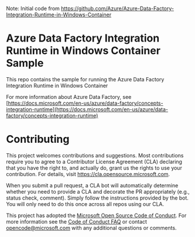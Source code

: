 Note: Initial code from https://github.com/Azure/Azure-Data-Factory-Integration-Runtime-in-Windows-Container

Azure Data Factory Integration Runtime in Windows Container Sample
=======
This repo contains the sample for running the Azure Data Factory Integration Runtime in Windows Container

For more information about Azure Data Factory, see [https://docs.microsoft.com/en-us/azure/data-factory/concepts-integration-runtime](https://docs.microsoft.com/en-us/azure/data-factory/concepts-integration-runtime)


# Contributing

This project welcomes contributions and suggestions.  Most contributions require you to agree to a
Contributor License Agreement (CLA) declaring that you have the right to, and actually do, grant us
the rights to use your contribution. For details, visit https://cla.opensource.microsoft.com.

When you submit a pull request, a CLA bot will automatically determine whether you need to provide
a CLA and decorate the PR appropriately (e.g., status check, comment). Simply follow the instructions
provided by the bot. You will only need to do this once across all repos using our CLA.

This project has adopted the [Microsoft Open Source Code of Conduct](https://opensource.microsoft.com/codeofconduct/).
For more information see the [Code of Conduct FAQ](https://opensource.microsoft.com/codeofconduct/faq/) or
contact [opencode@microsoft.com](mailto:opencode@microsoft.com) with any additional questions or comments.
